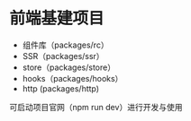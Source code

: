 # 前端基建项目
*  组件库（packages/rc）
*  SSR（packages/ssr）
*  store（packages/store）
*  hooks（packages/hooks）
*  http (packages/http)


可启动项目官网（npm run dev）进行开发与使用
